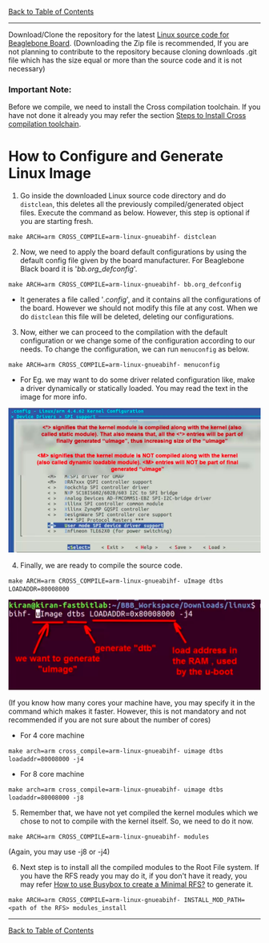 [Back to Table of Contents](../Notes.md)
***

Download/Clone the repository for the latest [Linux source code for Beaglebone Board](https://github.com/beagleboard/linux).
(Downloading the Zip file is recommended, If you are not planning to contribute to the repository because cloning downloads .git file which has the size equal or more than the source code and it is not necessary)

### Important Note:

Before we compile, we need to install the Cross compilation toolchain. If you have not done it already you may refer the section [Steps to Install Cross compilation toolchain](U-Boot_Compilation.md).

# How to Configure and Generate Linux Image

1. Go inside the downloaded Linux source code directory and do `distclean`, this deletes all the previously compiled/generated object files. Execute the command as below. However, this step is optional if you are starting fresh.
```
make ARCH=arm CROSS_COMPILE=arm-linux-gnueabihf- distclean
```
2. Now, we need to apply the board default configurations by using the default config file given by the board manufacturer. For Beaglebone Black board it is '_bb.org_defconfig_'.
```
make ARCH=arm CROSS_COMPILE=arm-linux-gnueabihf- bb.org_defconfig 
```

* It generates a file called '_.config_', and it contains all the configurations of the board. However we should not modify this file at any cost. When we do `distclean` this file will be deleted, deleting our configurations.

3. Now, either we can proceed to the compilation with the default configuration or we change some of the configuration according to our needs. To change the configuration, we can run `menuconfig` as below.

```
make ARCH=arm CROSS_COMPILE=arm-linux-gnueabihf- menuconfig
```
* For Eg. we may want to do some driver related configuration like, make a driver dynamically or statically loaded. You may read the text in the image for more info.

![Driver Related Configuration](../Images/DriverRelatedConfig.png)

4. Finally, we are ready to compile the source code.

```
make ARCH=arm CROSS_COMPILE=arm-linux-gnueabihf- uImage dtbs LOADADDR=80008000
```
![Options for Kernel Compilation](../Images/OptionsKernelCompilation.png)

(If you know how many cores your machine have, you may specify it in the command which makes it faster. However, this is not mandatory and not recommended if you are not sure about the number of cores)
* For 4 core machine
```
make arch=arm cross_compile=arm-linux-gnueabihf- uimage dtbs loadaddr=80008000 -j4
```
* For 8 core machine
```
make arch=arm cross_compile=arm-linux-gnueabihf- uimage dtbs loadaddr=80008000 -j8
```

5. Remember that, we have not yet compiled the kernel modules which we chose to not to compile with the kernel itself. So, we need to do it now.

```
make ARCH=arm CROSS_COMPILE=arm-linux-gnueabihf- modules 
```
(Again, you may use -j8 or -j4)

6. Next step is to install all the compiled modules to the Root File system. If you have the RFS ready you may do it, if you don't have it ready, you may refer [How to use Busybox to create a Minimal RFS?](How_to_use_Busybox.md) to generate it. 

```
make ARCH=arm CROSS_COMPILE=arm-linux-gnueabihf- INSTALL_MOD_PATH=<path of the RFS> modules_install
```

***

[Back to Table of Contents](../Notes.md)
